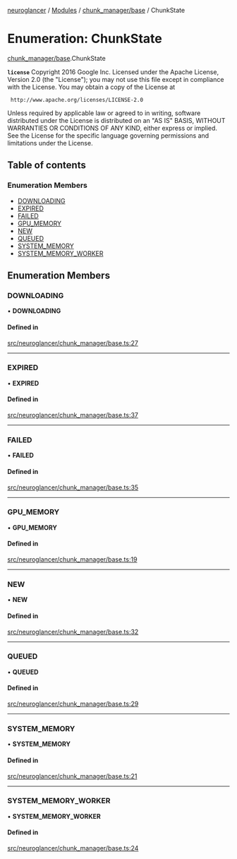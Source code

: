 [neuroglancer](../README.md) / [Modules](../modules.md) / [chunk\_manager/base](../modules/chunk_manager_base.md) / ChunkState

# Enumeration: ChunkState

[chunk_manager/base](../modules/chunk_manager_base.md).ChunkState

**`license`**
Copyright 2016 Google Inc.
Licensed under the Apache License, Version 2.0 (the "License");
you may not use this file except in compliance with the License.
You may obtain a copy of the License at

     http://www.apache.org/licenses/LICENSE-2.0

Unless required by applicable law or agreed to in writing, software
distributed under the License is distributed on an "AS IS" BASIS,
WITHOUT WARRANTIES OR CONDITIONS OF ANY KIND, either express or implied.
See the License for the specific language governing permissions and
limitations under the License.

## Table of contents

### Enumeration Members

- [DOWNLOADING](chunk_manager_base.ChunkState.md#downloading)
- [EXPIRED](chunk_manager_base.ChunkState.md#expired)
- [FAILED](chunk_manager_base.ChunkState.md#failed)
- [GPU\_MEMORY](chunk_manager_base.ChunkState.md#gpu_memory)
- [NEW](chunk_manager_base.ChunkState.md#new)
- [QUEUED](chunk_manager_base.ChunkState.md#queued)
- [SYSTEM\_MEMORY](chunk_manager_base.ChunkState.md#system_memory)
- [SYSTEM\_MEMORY\_WORKER](chunk_manager_base.ChunkState.md#system_memory_worker)

## Enumeration Members

### DOWNLOADING

• **DOWNLOADING**

#### Defined in

[src/neuroglancer/chunk_manager/base.ts:27](https://github.com/ActiveBrainAtlas2/neuroglancer/blob/1beb5d34/src/neuroglancer/chunk_manager/base.ts#L27)

___

### EXPIRED

• **EXPIRED**

#### Defined in

[src/neuroglancer/chunk_manager/base.ts:37](https://github.com/ActiveBrainAtlas2/neuroglancer/blob/1beb5d34/src/neuroglancer/chunk_manager/base.ts#L37)

___

### FAILED

• **FAILED**

#### Defined in

[src/neuroglancer/chunk_manager/base.ts:35](https://github.com/ActiveBrainAtlas2/neuroglancer/blob/1beb5d34/src/neuroglancer/chunk_manager/base.ts#L35)

___

### GPU\_MEMORY

• **GPU\_MEMORY**

#### Defined in

[src/neuroglancer/chunk_manager/base.ts:19](https://github.com/ActiveBrainAtlas2/neuroglancer/blob/1beb5d34/src/neuroglancer/chunk_manager/base.ts#L19)

___

### NEW

• **NEW**

#### Defined in

[src/neuroglancer/chunk_manager/base.ts:32](https://github.com/ActiveBrainAtlas2/neuroglancer/blob/1beb5d34/src/neuroglancer/chunk_manager/base.ts#L32)

___

### QUEUED

• **QUEUED**

#### Defined in

[src/neuroglancer/chunk_manager/base.ts:29](https://github.com/ActiveBrainAtlas2/neuroglancer/blob/1beb5d34/src/neuroglancer/chunk_manager/base.ts#L29)

___

### SYSTEM\_MEMORY

• **SYSTEM\_MEMORY**

#### Defined in

[src/neuroglancer/chunk_manager/base.ts:21](https://github.com/ActiveBrainAtlas2/neuroglancer/blob/1beb5d34/src/neuroglancer/chunk_manager/base.ts#L21)

___

### SYSTEM\_MEMORY\_WORKER

• **SYSTEM\_MEMORY\_WORKER**

#### Defined in

[src/neuroglancer/chunk_manager/base.ts:24](https://github.com/ActiveBrainAtlas2/neuroglancer/blob/1beb5d34/src/neuroglancer/chunk_manager/base.ts#L24)
